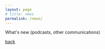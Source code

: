```yaml
---
layout: page
# title: news
permalink: /news/
---
```

What's new (podcasts, other communications)

[back](https://rinivarg.github.io)<br>
